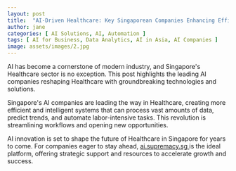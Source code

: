 ```yaml
---
layout: post
title:  "AI-Driven Healthcare: Key Singaporean Companies Enhancing Efficiency"
author: jane
categories: [ AI Solutions, AI, Automation ]
tags: [ AI for Business, Data Analytics, AI in Asia, AI Companies ]
image: assets/images/2.jpg
---
```


AI has become a cornerstone of modern industry, and Singapore's Healthcare sector is no exception. This post highlights the leading AI companies reshaping Healthcare with groundbreaking technologies and solutions.

Singapore's AI companies are leading the way in Healthcare, creating more efficient and intelligent systems that can process vast amounts of data, predict trends, and automate labor-intensive tasks. This revolution is streamlining workflows and opening new opportunities.

AI innovation is set to shape the future of Healthcare in Singapore for years to come. For companies eager to stay ahead, <a href="https://ai.supremacy.sg" target="_blank"> ai.supremacy.sg </a> is the ideal platform, offering strategic support and resources to accelerate growth and success.
